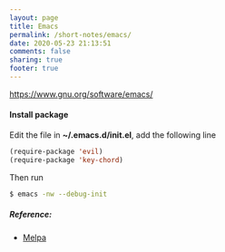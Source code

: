 ```yaml
---
layout: page
title: Emacs
permalink: /short-notes/emacs/
date: 2020-05-23 21:13:51
comments: false
sharing: true
footer: true
---
```


https://www.gnu.org/software/emacs/

#### Install package

Edit the file in **~/.emacs.d/init.el**, add the following line

```el
(require-package 'evil)
(require-package 'key-chord)
```

Then run

```sh
$ emacs -nw --debug-init
```

##### Reference:

- [Melpa](http://melpa.org/#/getting-started)
